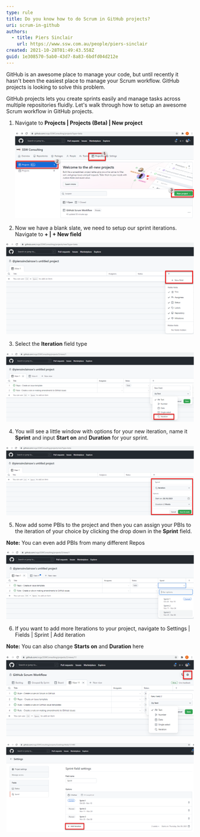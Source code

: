 ```yaml
---
type: rule
title: Do you know how to do Scrum in GitHub projects?
uri: scrum-in-github
authors:
  - title: Piers Sinclair
    url: https://www.ssw.com.au/people/piers-sinclair
created: 2021-10-28T01:49:43.558Z
guid: 1e308570-5ab0-43d7-8a83-6bdfd04d212e
---
```

GitHub is an awesome place to manage your code, but until recently it hasn't been the easiest place to manage your Scrum workflow. GitHub projects is looking to solve this problem.

<!--endintro-->

GitHub projects lets you create sprints easily and manage tasks across multiple repositories fluidly. Let's walk through how to setup an awesome Scrum workflow in GitHub projects.

1. Navigate to **Projects | Projects (Beta) | New project**

   ![Figure: Create a new Beta project](newbetaproject.png)
2. Now we have a blank slate, we need to setup our sprint iterations. Navigate to **+ | + New field**

![Figure: Create a new field for your iteration](newfield.png)

3. Select the **Iteration** field type

![Figure: The iteration field type turns this into a sprint](selectiteration.png)

4. You will see a little window with options for your new iteration, name it **Sprint** and input **Start on** and **Duration** for your sprint.

![Figure: Pick the options you want for your Iteration](iterationoptions.png)

5. Now add some PBIs to the project and then you can assign your PBIs to the iteration of your choice by clicking the drop down in the **Sprint** field.

**Note:** You can even add PBIs from many different Repos

![Figure: Pick the Iteration you want for your PBI](assignpbitodropdown.png)

6. If you want to add more Iterations to your project, navigate to Settings | Fields | Sprint | Add iteration

**Note:** You can also change **Starts on** and **Duration** here

![Figure: Navigate to settings to add new Iterations](settingsnav.png)

![Figure: Add new iterations from the settings screen](additerations.png)